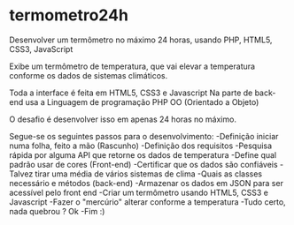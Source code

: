 ﻿termometro24h
=============

Desenvolver um termômetro no máximo 24 horas, usando PHP, HTML5, CSS3, JavaScript

Exibe um termômetro de temperatura, que vai elevar a temperatura conforme os dados de sistemas climáticos.

Toda a interface é feita em HTML5, CSS3 e Javascript
Na parte de back-end usa a Linguagem de programação PHP OO (Orientado a Objeto)

O desafio é desenvolver isso em apenas 24 horas no máximo. 

Segue-se os seguintes passos para o desenvolvimento:
-Definição iniciar numa folha, feito a mão (Rascunho)
-Definição dos requisitos
-Pesquisa rápida por alguma API que retorne os dados de temperatura
-Define qual padrão usar de cores (Front-end)
-Certificar que os dados são confiáveis 
-Talvez tirar uma média de vários sistemas de clima
-Quais as classes necessário e métodos (back-end)
-Armazenar os dados em JSON para ser acessível pelo front end
-Criar um termômetro usando HTML5, CSS3 e Javascript
-Fazer o "mercúrio" alterar conforme a temperatura
-Tudo certo, nada quebrou ? Ok
-Fim :)


